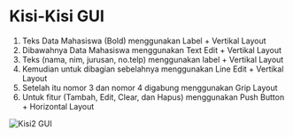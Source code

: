 # Kisi-Kisi GUI
1. Teks Data Mahasiswa (Bold) menggunakan Label + Vertikal Layout
2. Dibawahnya Data Mahasiswa menggunakan Text Edit + Vertikal Layout
3. Teks (nama, nim, jurusan, no.telp) menggunakan label + Vertikal Layout
4. Kemudian untuk dibagian sebelahnya menggunakan Line Edit + Vertikal Layout
5. Setelah itu nomor 3 dan nomor 4 digabung menggunakan Grip Layout
6. Untuk fitur (Tambah, Edit, Clear, dan Hapus) menggunakan Push Button + Horizontal Layout

![Kisi2 GUI](https://user-images.githubusercontent.com/72422073/116975815-66aef980-acea-11eb-9474-0a5a7c2419f2.PNG)
